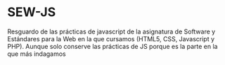 # SEW-JS
Resguardo de las prácticas de javascript de la asignatura de Software y Estándares para la Web en la que cursamos (HTML5, CSS, Javascript y PHP). Aunque solo conserve las prácticas de JS porque es la parte en la que más indagamos
